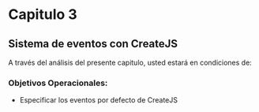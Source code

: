 # Capitulo 3


## Sistema de eventos con CreateJS


A través del análisis del presente capitulo, usted estará en condiciones de:


### Objetivos Operacionales:

* Especificar los eventos por defecto de CreateJS